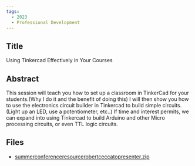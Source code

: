 ```yaml
---
tags:
  - 2023
  - Professional Development
---
```

    
## Title

Using Tinkercad Effectively in Your Courses

## Abstract

This session will teach you how to set up a classroom in TinkerCad for your students.(Why I do it and the benefit of doing this) I will then show you how to use the electronics circuit builder in Tinkercad to build simple circuits. (Light up an LED, use a potentiometer, etc..) If time and interest permits, we can expand into using Tinkercad to build Arduino and other Micro processing circuits, or even TTL logic circuits.

## Files

- [summerconferenceresourcerobertceccatopresenter.zip](resources/2023/Robert_Ceccato/summerconferenceresourcerobertceccatopresenter.zip)
